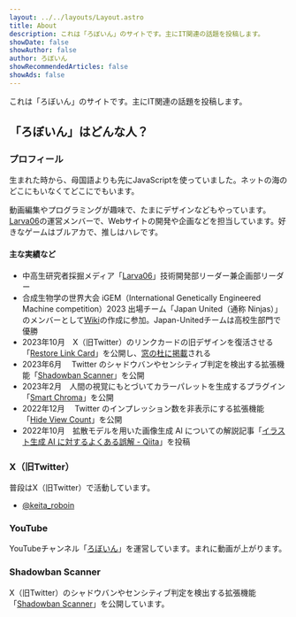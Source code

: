 ```yaml
---
layout: ../../layouts/Layout.astro
title: About
description: これは「ろぼいん」のサイトです。主にIT関連の話題を投稿します。
showDate: false
showAuthor: false
author: ろぼいん
showRecommendedArticles: false
showAds: false
---
```


これは「ろぼいん」のサイトです。主にIT関連の話題を投稿します。

## 「ろぼいん」はどんな人？

### プロフィール

生まれた時から、母国語よりも先にJavaScriptを使っていました。ネットの海のどこにもいなくてどこにでもいます。

動画編集やプログラミングが趣味で、たまにデザインなどもやっています。[Larva06](https://larva06.com/)の運営メンバーで、Webサイトの開発や企画などを担当しています。好きなゲームはブルアカで、推しはハレです。

#### 主な実績など

- 中高生研究者採掘メディア「[Larva06](https://larva06.com/)」技術開発部リーダー兼企画部リーダー
- 合成生物学の世界大会 iGEM（International Genetically Engineered Machine competition）2023 出場チーム「Japan United（通称 Ninjas）」のメンバーとして[Wiki](https://2023.igem.wiki/japan-united/)の作成に参加。Japan-Unitedチームは高校生部門で優勝
- 2023年10月　X（旧Twitter）のリンクカードの旧デザインを復活させる「[Restore Link Card](https://github.com/Robot-Inventor/restore-link-card)」を公開し、[窓の杜に掲載](https://forest.watch.impress.co.jp/docs/review/1537798.html)される
- 2023年6月　 Twitter のシャドウバンやセンシティブ判定を検出する拡張機能「[Shadowban Scanner](https://github.com/Robot-Inventor/shadowban-scanner)」を公開
- 2023年2月　人間の視覚にもとづいてカラーパレットを生成するプラグイン「[Smart Chroma](https://www.figma.com/community/plugin/1202157980535479255/Smart-Chroma)」を公開
- 2022年12月　 Twitter のインプレッション数を非表示にする拡張機能「[Hide View Count](https://github.com/Robot-Inventor/hide-view-count)」を公開
- 2022年10月　拡散モデルを用いた画像生成 AI についての解説記事「[イラスト生成 AI に対するよくある誤解 - Qiita](https://qiita.com/Robot-Inventor/items/b01786235978a0bc38d9)」を投稿

### X（旧Twitter）

普段はX（旧Twitter）で活動しています。

- [@keita_roboin](https://x.com/keita_roboin)

### YouTube

YouTubeチャンネル「[ろぼいん](https://www.youtube.com/channel/UCJFnl1HIx-atCMWnDcKBrfw)」を運営しています。まれに動画が上がります。

### Shadowban Scanner

X（旧Twitter）のシャドウバンやセンシティブ判定を検出する拡張機能「[Shadowban Scanner](https://shadowban-scanner.roboin.io)」を公開しています。
